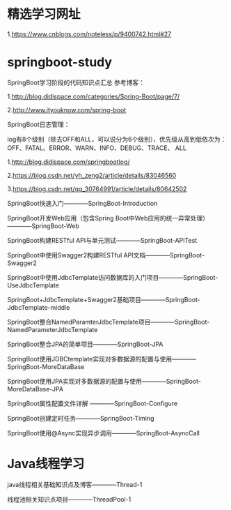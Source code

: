 # 精选学习网址

1.https://www.cnblogs.com/noteless/p/9400742.html#27

# springboot-study
SpringBoot学习阶段的代码知识点汇总
参考博客：

1.http://blog.didispace.com/categories/Spring-Boot/page/7/

2.http://www.ityouknow.com/spring-boot

SpringBoot日志管理：

log有8个级别（除去OFF和ALL，可以说分为6个级别），优先级从高到低依次为：OFF、FATAL、ERROR、WARN、INFO、DEBUG、TRACE、 ALL

1.http://blog.didispace.com/springbootlog/

2.https://blog.csdn.net/yh_zeng2/article/details/83046560

3.https://blog.csdn.net/qq_30764991/article/details/80642502

SpringBoot快速入门————SpringBoot-Introduction

SpringBoot开发Web应用（包含Spring Boot中Web应用的统一异常处理）————SpringBoot-Web

SpringBoot构建RESTful API与单元测试————SpringBoot-APITest

SpringBoot中使用Swagger2构建RESTful API文档————SpringBoot-Swagger2

SpringBoot中使用JdbcTemplate访问数据库的入门项目————SpringBoot-UseJdbcTemplate

SpringBoot+JdbcTemplate+Swagger2基础项目————SpringBoot-JdbcTemplate-middle

SpringBoot整合NamedParamterJdbcTemplate项目————SpringBoot-NamedParameterJdbcTemplate

SpringBoot整合JPA的简单项目————SpringBoot-JPA

SpringBoot使用JDBCtemplate实现对多数据源的配置与使用————SpringBoot-MoreDataBase

SpringBoot使用JPA实现对多数据源的配置与使用————SpringBoot-MoreDataBase-JPA

SpringBoot属性配置文件详解 ————SpringBoot-Configure

SpringBoot创建定时任务————SpringBoot-Timing

SpringBoot使用@Async实现异步调用————SpringBoot-AsyncCall

# Java线程学习

java线程相关基础知识点及博客————Thread-1

线程池相关知识点项目————ThreadPool-1
